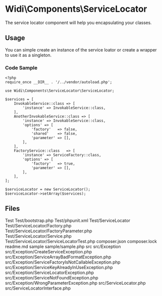 # Widi\Components\ServiceLocator
The service locator component will help you encapsulating your classes.

## Usage
You can simple create an instance of the service loator or create a wrapper to use it as a singleton.

### Code Sample
```
<?php
require_once __DIR__ . '/../vendor/autoload.php';

use Widi\Components\ServiceLocator\ServiceLocator;

$services = [
    InvokableService::class => [
        'instance' => InvokableService::class,
    ],
    AnotherInvokableService::class => [
        'instance' => InvokableService::class,
        'options' => [
            'factory'   => false,
            'shared'    => false,
            'parameter' => [],
        ],
    ],
    FactoryService::class   => [
        'instance' => ServiceFactory::class,
        'options' => [
            'factory'   => true,
            'parameter' => [],
        ],
    ],
];

$serviceLocator = new ServiceLocator();
$serviceLocator->setArray($services);
```

## Files
Test
Test/bootstrap.php
Test/phpunit.xml
Test/ServiceLocator
Test/ServiceLocator/Factory.php
Test/ServiceLocator/FactoryParameter.php
Test/ServiceLocator/Service.php
Test/ServiceLocator/ServiceLocatorTest.php
composer.json
composer.lock
readme.md
sample
sample/sample.php
src
src/Exception
src/Exception/CreateServiceException.php
src/Exception/ServiceArrayBadFormatException.php
src/Exception/ServiceFactoryIsNotCallableException.php
src/Exception/ServiceKeyAlreadyInUseException.php
src/Exception/ServiceLocatorException.php
src/Exception/ServiceNotFoundException.php
src/Exception/WrongParameterException.php
src/ServiceLocator.php
src/ServiceLocatorInterface.php